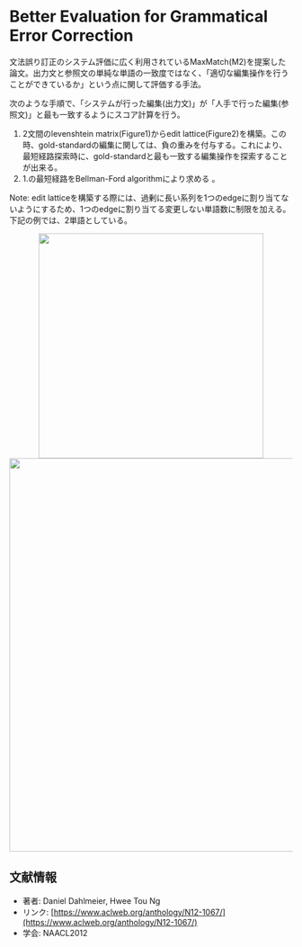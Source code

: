 # Better Evaluation for Grammatical Error Correction
文法誤り訂正のシステム評価に広く利用されているMaxMatch(M2)を提案した論文。出力文と参照文の単純な単語の一致度ではなく、「適切な編集操作を行うことができているか」という点に関して評価する手法。


次のような手順で、「システムが行った編集(出力文)」が「人手で行った編集(参照文)」と最も一致するようにスコア計算を行う。

1.  2文間のlevenshtein matrix(Figure1)からedit lattice(Figure2)を構築。この時、gold-standardの編集に関しては、負の重みを付与する。これにより、最短経路探索時に、gold-standardと最も一致する編集操作を探索することが出来る。
2.  1.の最短経路をBellman-Ford algorithmにより求める 。

Note: edit latticeを構築する際には、過剰に長い系列を1つのedgeに割り当てないようにするため、1つのedgeに割り当てる変更しない単語数に制限を加える。下記の例では、2単語としている。

<p align="center">
<img width="400" src="https://user-images.githubusercontent.com/53220859/76045575-e0d9d600-5fa0-11ea-9449-7f5b9dafbaab.png">
<img width="700" src="https://user-images.githubusercontent.com/53220859/76045581-e505f380-5fa0-11ea-9d50-d3d92df38b06.png">
</p>



## 文献情報
- 著者: Daniel Dahlmeier, Hwee Tou Ng
- リンク: [https://www.aclweb.org/anthology/N12-1067/](https://www.aclweb.org/anthology/N12-1067/)
- 学会: NAACL2012
